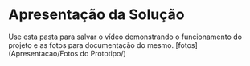 # Apresentação da Solução

Use esta pasta para salvar o vídeo demonstrando o funcionamento do projeto e as fotos para documentação do mesmo.
[fotos](Apresentacao/Fotos do Prototipo/)
